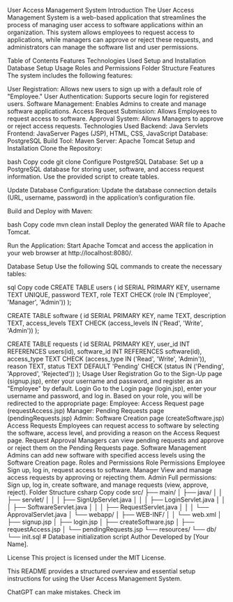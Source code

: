 User Access Management System
Introduction
The User Access Management System is a web-based application that streamlines the process of managing user access to software applications within an organization. This system allows employees to request access to applications, while managers can approve or reject these requests, and administrators can manage the software list and user permissions.

Table of Contents
Features
Technologies Used
Setup and Installation
Database Setup
Usage
Roles and Permissions
Folder Structure
Features
The system includes the following features:

User Registration: Allows new users to sign up with a default role of "Employee."
User Authentication: Supports secure login for registered users.
Software Management: Enables Admins to create and manage software applications.
Access Request Submission: Allows Employees to request access to software.
Approval System: Allows Managers to approve or reject access requests.
Technologies Used
Backend: Java Servlets
Frontend: JavaServer Pages (JSP), HTML, CSS, JavaScript
Database: PostgreSQL
Build Tool: Maven
Server: Apache Tomcat
Setup and Installation
Clone the Repository:

bash
Copy code
git clone <repository-url>
Configure PostgreSQL Database: Set up a PostgreSQL database for storing user, software, and access request information. Use the provided script to create tables.

Update Database Configuration: Update the database connection details (URL, username, password) in the application’s configuration file.

Build and Deploy with Maven:

bash
Copy code
mvn clean install
Deploy the generated WAR file to Apache Tomcat.

Run the Application: Start Apache Tomcat and access the application in your web browser at http://localhost:8080/<your-app-name>.

Database Setup
Use the following SQL commands to create the necessary tables:

sql
Copy code
CREATE TABLE users (
    id SERIAL PRIMARY KEY,
    username TEXT UNIQUE,
    password TEXT,
    role TEXT CHECK (role IN ('Employee', 'Manager', 'Admin'))
);

CREATE TABLE software (
    id SERIAL PRIMARY KEY,
    name TEXT,
    description TEXT,
    access_levels TEXT CHECK (access_levels IN ('Read', 'Write', 'Admin'))
);

CREATE TABLE requests (
    id SERIAL PRIMARY KEY,
    user_id INT REFERENCES users(id),
    software_id INT REFERENCES software(id),
    access_type TEXT CHECK (access_type IN ('Read', 'Write', 'Admin')),
    reason TEXT,
    status TEXT DEFAULT 'Pending' CHECK (status IN ('Pending', 'Approved', 'Rejected'))
);
Usage
User Registration
Go to the Sign-Up page (signup.jsp), enter your username and password, and register as an "Employee" by default.
Login
Go to the Login page (login.jsp), enter your username and password, and log in. Based on your role, you will be redirected to the appropriate page:
Employee: Access Request page (requestAccess.jsp)
Manager: Pending Requests page (pendingRequests.jsp)
Admin: Software Creation page (createSoftware.jsp)
Access Requests
Employees can request access to software by selecting the software, access level, and providing a reason on the Access Request page.
Request Approval
Managers can view pending requests and approve or reject them on the Pending Requests page.
Software Management
Admins can add new software with specified access levels using the Software Creation page.
Roles and Permissions
Role	Permissions
Employee	Sign up, log in, request access to software.
Manager	View and manage access requests by approving or rejecting them.
Admin	Full permissions: Sign up, log in, create software, and manage requests (view, approve, reject).
Folder Structure
csharp
Copy code
src/
├── main/
│   ├── java/
│   │   ├── servlet/
│   │   │   ├── SignUpServlet.java
│   │   │   ├── LoginServlet.java
│   │   │   ├── SoftwareServlet.java
│   │   │   ├── RequestServlet.java
│   │   │   └── ApprovalServlet.java
│   └── webapp/
│       ├── WEB-INF/
│       │   └── web.xml
│       ├── signup.jsp
│       ├── login.jsp
│       ├── createSoftware.jsp
│       ├── requestAccess.jsp
│       └── pendingRequests.jsp
└── resources/
    └── db/
        └── init.sql   # Database initialization script
Author
Developed by [Your Name].

License
This project is licensed under the MIT License.

This README provides a structured overview and essential setup instructions for using the User Access Management System.











ChatGPT can make mistakes. Check im

